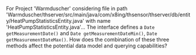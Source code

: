 For Project 'Warmduscher' considering file in path 'Warmduscher/thserver/src/main/java/com/x8ing/thsensor/thserver/db/entity/HeatPumpStatisticsEntity.java' with name 'HeatPumpStatisticsEntity.java'... 
The interface defines a `Date getMeasurementDate()` and `Date getMeasurementDateMin()`, `Date getMeasurementDateMax()`. How does the combination of these three methods affect the potential data model and querying capabilities?